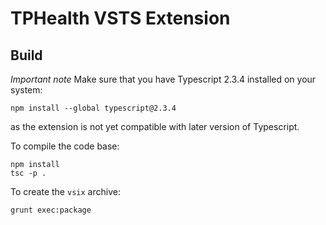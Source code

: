 # TPHealth VSTS Extension

## Build

*Important note* Make sure that you have Typescript 2.3.4 installed on your system:

    npm install --global typescript@2.3.4

as the extension is not yet compatible with later version of Typescript.

To compile the code base:

    npm install
    tsc -p .

To create the `vsix` archive:

    grunt exec:package
 